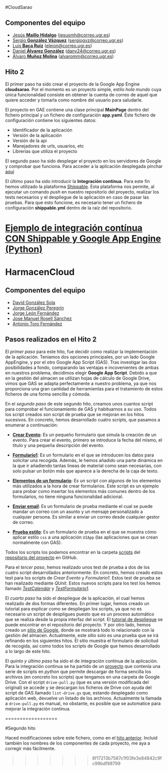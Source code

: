 #CloudSarao

Componentes del equipo  
----------------------
- [Jesús **Maillo Hidalgo**](https://github.com/JMailloH) (jesusmh@correo.ugr.es)
- [Sergio **González Vázquez**](https://github.com/sergiogvz) (sergiogvz@correo.ugr.es)
- [Luis **Baca Ruiz**](https://github.com/eleion) (eleion@correo.ugr.es)
- [Daniel **Álvarez González**](https://github.com/Crixo24) (dany24@correo.ugr.es)
- [Álvaro **Muñoz Molina**](https://github.com/alvaromm) (alvaromm@correo.ugr.es)

## Hito 2

El primer paso ha sido crear el proyecto de la Google App Engine **cloudsarao**. Por el momento es un proyecto simple, estilo *hola mundo* cuya única funcionalidad consiste en obtener la cuenta de correo de aquel que quiere acceder y tomarla como nombre del usuario para saludarle.

El proyecto en GAE contiene una clase principal **MainPage** dentro del fichero principal y un fichero de configuración **app.yaml**. Éste fichero de configuración contiene los siguientes datos:

* Identificador de la aplicación
* Versión de la aplicación
* Versión de la api
* Manejadores de urls, usuarios, etc
* Librerías que utiliza el proyecto


El segundo paso ha sido desplegar el proyecto en los servidores de Google y comprobar que funciona. Para acceder a la aplicación desplegada pinchar [aquí](http://cloudsarao.appspot.com/)


El último paso ha sido introducir la **Integración contínua**. Para este fin hemos utilizado la plataforma [Shippable](https://www.shippable.com/). Esta plataforma nos permite, al ejecutar un comando *push* en nuestro repositorio del proyecto, realizar los tests necesarios y el despliegue de la aplicación en caso de pasar las pruebas.
Para que esto funcione, es necesario tener un fichero de configuración **shippable.yml** dentro de la raíz del repositorio.

[Ejemplo de integración contínua CON **Shippable** y Google App Engine (Python)](https://github.com/shippableSamples/sample-python-datastore-appengine/blob/master/shippable.yml)
=======

HarmacenCloud
=============

## Componentes del equipo

- [David González Sola](https://github.com/DavidGSola)
- [Jorge González Peregrín](https://github.com/Georgevik)
- [Jorge León Fernández](https://github.com/jorgeles)
- [Jose Manuel Rosell Sánchez](https://github.com/jmrosell)
- [Antonio Toro Fernández](https://github.com/antorof)

## Pasos realizados en el Hito 2

El *primer paso* para este hito, fue decidir como realizar la implementación de la aplicación. Teniamos dos opciones principales, por un lado Google AppEngine, y por el otro Google App Script (GAS). Tras investigar las dos posibilidades a fondo, comparando las ventajas e incovenientes de ambas en nuestros problema, decidimos elegir **Google App Script**. Debido a que en la gestión del almacen se utilizan hojas de cálculo de Google Drive, vimos que GAS se adapta perfectamente a nuestro problema, ya que nos proporciona una gran cantidad de herramientas para el tratamiento de estos ficheros de una forma sencilla y cómoda.

En el *segundo paso* de este segundo hito, creamos unos cuantos script para comprobar el funcionamiento de GAS y habituarnos a su uso. Todos los script creados son script de prueba que se mejoran en los hitos sucesivos. En concreto, hemos desarrollado cuatro scripts, que pasamos a enumerar a continuación:

* [**Crear Evento**](https://github.com/HarmaDev/HarmacenCloud/blob/master/scripts/createEventoGoogleCalendar.gs): Es un pequeño formulario que simula la creación de un evento. Para crear el evento, primero se introduce la fecha del mismo, el titulo y una pequeña descripción del evento.

* [**Formulario1**](https://github.com/HarmaDev/HarmacenCloud/blob/master/scripts/Formulario1.gs): Es un formulario en el que se introducen los datos para solicitar una recogida. Además, le hemos añadido una parte dinámica en la que ir añadiendo tantas lineas de material como sean necesarias, con solo pulsar un botón más que aparece a la derecha de la caja de texto.

* [**Elementos de un formulario**](https://github.com/HarmaDev/HarmacenCloud/blob/master/scripts/elementosForm.gs): Es un script con algunos de los elementos más utilizados a la hora de crear formularios. Este script es un ejemplo para probar como insertar los elementos más comunes dentro de los formularios, no tiene ninguna funcionalidad adicional.

* [**Enviar email**](https://github.com/HarmaDev/HarmacenCloud/blob/master/scripts/sendEmail.gs): Es un formulario de prueba mediante el cual se puede mandar un correo con un asunto y un mensaje personalizado a cualquier persona. Es similar a enviar un correo desde cualquier gestor de correo.

* [**Prueba estilo**](https://github.com/HarmaDev/HarmacenCloud/tree/master/scripts/pruebaEstilo): Es un formulario de prueba en el que se muestra cómo aplicar estilo `css` a una aplicación `UIApp` (las aplicaciones que se crean normalmente con GAS).

Todos los scripts los podemos encontrar en la carpeta [scripts](https://github.com/HarmaDev/HarmacenCloud/tree/master/scripts) del [repositorio del proyecto](https://github.com/HarmaDev/HarmacenCloud) en GitHub.

Para el *tercer paso*, hemos realizado unos test de prueba a dos de los cuatro script desarrollados anteriormente. En concreto, hemos creado estos test para los scripts de *Crear Evento* y *Formulario1*. Estos test de prueba se han realizado mediante *QUnit*. Estos nuevos scripts para los test los hemos llamado [*TestCalendar*](https://github.com/HarmaDev/HarmacenCloud/blob/master/Test/TestCalendar.gs) y [*TestFormulario1*](https://github.com/HarmaDev/HarmacenCloud/blob/master/Test/TestFormulario1.gs).

El *cuarto paso* ha sido el despliegue de la aplicación, el cual hemos realizado de dos formas diferentes. En primer lugar, hemos creado un tutorial para explicar como se despliegan los scripts, ya que no es necesario un script de despligues puesto que es un proceso automático que se realiza desde la propia interfaz del script. El [tutorial de despliegue](https://github.com/HarmaDev/HarmacenCloud/blob/master/Tutoriales/DeploymentTutorial.md) se puede encontrar en el repositorio del proyecto. Y por otro lado, hemos creado un [sitio de Google](https://sites.google.com/site/harmacen/), donde se mostrará todo lo relacionado con la gestión del almacen. Actualmente, este sitio solo es una prueba que se irá refinando en los siguientes hitos. El sitio muestra el formulario de solicitud de recogida, así como todos los scripts de Google que hemos desarrollado a lo largo de este hito.

El *quinto y último paso* ha sido el de integración continua de la aplicación. Para la integración continua se ha partido de un 
[proyecto](https://bitbucket.org/alexandr_baran/google-apps-script-sync/src/475f809f3bc7?at=default) que contenía una serie de 
scripts en _python_ que permite descargar de forma sencilla los archivos (en concreto los scripts) que tengamos en una carpeta
de Google Drive. Con el script `drive-pull.py` (que es una versión modificada del original) se accede y se descargan los ficheros de Drive
con ayuda del script de GAS llamado `list-drive.gs` que, estando desplegado como aplicación web, devuelve un listado de los archivos. Actualmente
la llamada a `drive-pull.py` es manual, no obstante, es posible que se automatice para mejorar la integración continua.

==================

#Segundo hito

Haced modificaciones sobre este fichero, como en el [hito anterior](hito-1.md). Incluid también los nombres de los componentes de cada proyecto, me aya a corregir más fácilmente.

>>>>>>> 8f17213b7587c1f03fe3e84842c9fc99bdf88799
